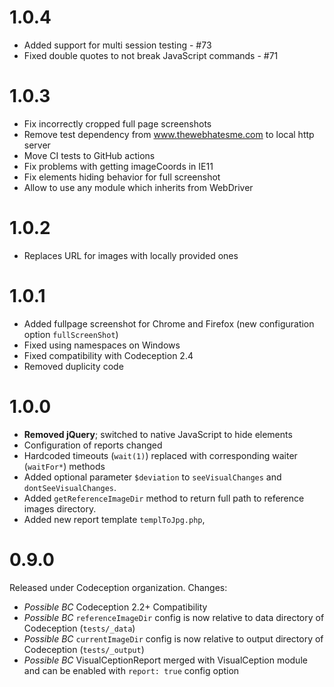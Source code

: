 # 1.0.4
* Added support for multi session testing - #73
* Fixed double quotes to not break JavaScript commands - #71

# 1.0.3
* Fix incorrectly cropped full page screenshots
* Remove test dependency from www.thewebhatesme.com to local http server
* Move CI tests to GitHub actions
* Fix problems with getting imageCoords in IE11
* Fix elements hiding behavior for full screenshot
* Allow to use any module which inherits from WebDriver

# 1.0.2
* Replaces URL for images with locally provided ones

# 1.0.1

* Added fullpage screenshot for Chrome and Firefox (new configuration option `fullScreenShot`)
* Fixed using namespaces on Windows
* Fixed compatibility with Codeception 2.4
* Removed duplicity code

# 1.0.0

* **Removed jQuery**; switched to native JavaScript to hide elements
* Configuration of reports changed
* Hardcoded timeouts (`wait(1)`) replaced with corresponding waiter (`waitFor*`) methods
* Added optional parameter `$deviation` to `seeVisualChanges` and `dontSeeVisualChanges`.
* Added `getReferenceImageDir` method to return full path to reference images directory.
* Added new report template `templToJpg.php`, 

# 0.9.0

Released under Codeception organization. Changes:

* *Possible BC* Codeception 2.2+ Compatibility
* *Possible BC* `referenceImageDir` config is now relative to data directory of Codeception (`tests/_data`)
* *Possible BC* `currentImageDir` config is now relative to output directory of Codeception (`tests/_output`)
* *Possible BC*  VisualCeptionReport merged with VisualCeption module and can be enabled with `report: true` config option
